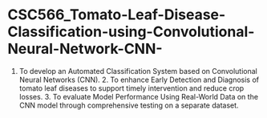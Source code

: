 # CSC566_Tomato-Leaf-Disease-Classification-using-Convolutional-Neural-Network-CNN-
1. To develop an Automated Classification System based on Convolutional Neural Networks (CNN). 2. To enhance Early Detection and Diagnosis of tomato leaf diseases to support timely intervention and reduce crop losses. 3. To evaluate Model Performance Using Real-World Data on the CNN model through comprehensive testing on a separate dataset.
